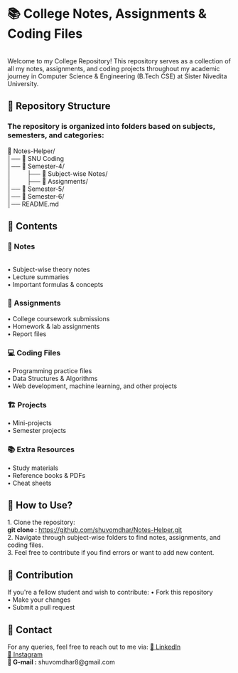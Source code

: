 <h1> 📚 College Notes, Assignments & Coding Files </h1>
<br>
Welcome to my College Repository! This repository serves as a collection of all my notes, assignments, and coding projects throughout my academic journey in Computer Science & Engineering (B.Tech CSE) at Sister Nivedita University.
<br>

<h2> 📂 Repository Structure </h2>
<h3> The repository is organized into folders based on subjects, semesters, and categories: </h3>
📁 Notes-Helper/<br>
│── 📁 SNU Coding<br>
│── 📂 Semester-4/<br>
│&nbsp;&nbsp;&nbsp;&nbsp;&nbsp;&nbsp;&nbsp;&nbsp;    ├── 📂 Subject-wise Notes/<br>
│&nbsp;&nbsp;&nbsp;&nbsp;&nbsp;&nbsp;&nbsp;&nbsp;         ├── 📂 Assignments/<br>
│── 📂 Semester-5/<br>
│── 📂 Semester-6/<br>
│── README.md<br>

<h2> 📜 Contents </h2>
<h3> 📝 Notes </h3>
<br>
• Subject-wise theory notes
<br>
• Lecture summaries
<br>
• Important formulas & concepts
<br>

<h3> 📑 Assignments </h3>
• College coursework submissions
<br>
• Homework & lab assignments
<br>
• Report files
<br>

<h3> 💻 Coding Files </h3>
• Programming practice files
<br>
• Data Structures & Algorithms
<br>
• Web development, machine learning, and other projects
<br>

<h3> 🏗️ Projects </h3>
• Mini-projects
<br>
• Semester projects
<br>

<h3> 📚 Extra Resources </h3>
• Study materials
<br>
• Reference books & PDFs
<br>
• Cheat sheets
<br>

<h2> 🚀 How to Use? </h2>
1. Clone the repository:<br>
   <strong>git clone :&nbsp;</strong><a href="https://github.com/shuvomdhar/Notes-Helper.git" target="_blank">https://github.com/shuvomdhar/Notes-Helper.git</a>
   <br>
2. Navigate through subject-wise folders to find notes, assignments, and coding files.
   <br>
3. Feel free to contribute if you find errors or want to add new content.
   <br>

<h2> 📌 Contribution </h2>
If you're a fellow student and wish to contribute:
• Fork this repository
<br>
• Make your changes
<br>
• Submit a pull request
<br>

<h2> 📧 Contact </h2>
For any queries, feel free to reach out to me via:
<a href="linkedin.com/in/shuvom-dhar" target="_blank">🔗 LinkedIn</a>
<br>
<a href="https://www.instagram.com/shuvom_dhar_/" target="_blank">🔗 Instagram</a>
<br>
<strong>📨 G-mail :&nbsp;</strong>shuvomdhar8@gmail.com
